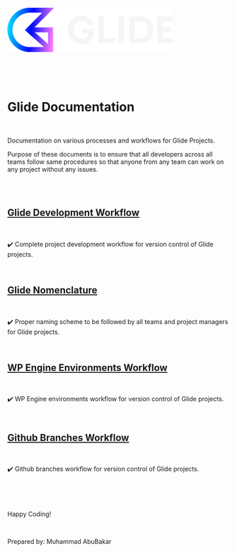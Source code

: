 <br>
<br>
<br>

![Glide Design](assets/images/glide.png)

<br>
<br>
<br>

# Glide Documentation

<br>

Documentation on various processes and workflows for Glide Projects.

Purpose of these documents is to ensure that all developers across all teams follow same procedures so that anyone from any team can work on any project without any issues.

<br>
<br>

## [Glide Development Workflow](https://github.com/abubakar-me/glide-design/tree/master/glide-development-workflow)

<br>

✔️ Complete project development workflow for version control of Glide projects.

<br>

## [Glide Nomenclature](https://github.com/abubakar-me/glide-design/tree/master/glide-nomenclature)

<br>

✔️ Proper naming scheme to be followed by all teams and project managers for Glide projects.

<br>

## [WP Engine Environments Workflow](https://github.com/abubakar-me/glide-design/tree/master/wpengine-environments-workflow)

<br>

✔️ WP Engine environments workflow for version control of Glide projects.

<br>

## [Github Branches Workflow](https://github.com/abubakar-me/glide-design/tree/master/github-branches-workflow)

<br>

✔️ Github branches workflow for version control of Glide projects.

<br>
<br>
<br>


Happy Coding!

<br>

Prepared by: Muhammad AbuBakar

<br>
<br>
<br>
